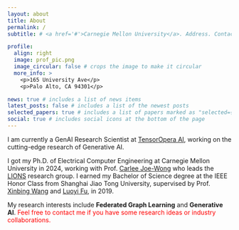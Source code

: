 ```yaml
---
layout: about
title: About
permalink: /
subtitle: # <a href='#'>Carnegie Mellon University</a>. Address. Contacts. Moto. Etc.

profile:
  align: right
  image: prof_pic.png
  image_circular: false # crops the image to make it circular
  more_info: >
    <p>165 University Ave</p>
    <p>Palo Alto, CA 94301</p>

news: true # includes a list of news items
latest_posts: false # includes a list of the newest posts
selected_papers: true # includes a list of papers marked as "selected={true}"
social: true # includes social icons at the bottom of the page
---
```


I am currently a GenAI Research Scientist at [TensorOpera AI](https://tensoropera.ai/home), working on the cutting-edge research of Generative AI.

I got my Ph.D. of Electrical Computer Engineering at Carnegie Mellon University in 2024, working with Prof. [Carlee Joe-Wong](https://www.andrew.cmu.edu/user/cjoewong/) who leads the [LIONS](https://research.ece.cmu.edu/lions/index.html) research group. 
I earned my Bachelor of Science degree at the IEEE Honor Class from Shanghai Jiao Tong University, supervised by Prof. [Xinbing Wang](http://www.cs.sjtu.edu.cn/~wang-xb/) and [Luoyi Fu](http://www.cs.sjtu.edu.cn/~fu-ly/), in 2019.

My research interests include <b>Federated Graph Learning</b> and <b>Generative AI</b>. <span style="color:red">Feel free to contact me if you have some research ideas or industry collaborations.</span>